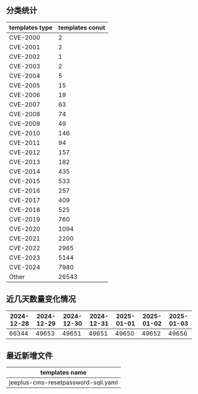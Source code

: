 ## 分类统计
| templates type | templates conut | 
| --- | --- |
| CVE-2000 | 2 |
| CVE-2001 | 2 |
| CVE-2002 | 1 |
| CVE-2003 | 2 |
| CVE-2004 | 5 |
| CVE-2005 | 15 |
| CVE-2006 | 19 |
| CVE-2007 | 63 |
| CVE-2008 | 74 |
| CVE-2009 | 49 |
| CVE-2010 | 146 |
| CVE-2011 | 94 |
| CVE-2012 | 157 |
| CVE-2013 | 182 |
| CVE-2014 | 435 |
| CVE-2015 | 533 |
| CVE-2016 | 257 |
| CVE-2017 | 409 |
| CVE-2018 | 525 |
| CVE-2019 | 760 |
| CVE-2020 | 1094 |
| CVE-2021 | 2200 |
| CVE-2022 | 2965 |
| CVE-2023 | 5144 |
| CVE-2024 | 7980 |
| Other | 26543 |
## 近几天数量变化情况
|2024-12-28 | 2024-12-29 | 2024-12-30 | 2024-12-31 | 2025-01-01 | 2025-01-02 | 2025-01-03|
|--- | ------ | ------ | ------ | ------ | ------ | ---|
|66344 | 49653 | 49651 | 49651 | 49650 | 49652 | 49656|
## 最近新增文件
| templates name | 
| --- |
| jeeplus-cms-resetpassword-sqli.yaml |
